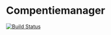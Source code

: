 # Compentiemanager

[![Build Status](https://travis-ci.org/hz-competentiemanager/hz-competentiemanager.svg?branch=master)](https://travis-ci.org/hz-competentiemanager/hz-competentiemanager)
